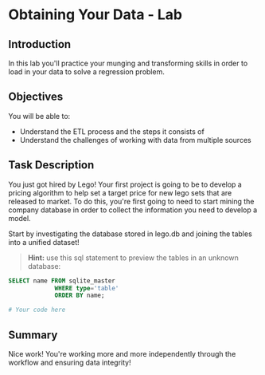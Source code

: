 
# Obtaining Your Data - Lab

## Introduction
In this lab you'll practice your munging and transforming skills in order to load in your data to solve a regression problem.

## Objectives
You will be able to:
* Understand the ETL process and the steps it consists of
* Understand the challenges of working with data from multiple sources 

## Task Description

You just got hired by Lego! Your first project is going to be to develop a pricing algorithm to help set a target price for new lego sets that are released to market. To do this, you're first going to need to start mining the company database in order to collect the information you need to develop a model.

Start by investigating the database stored in lego.db and joining the tables into a unified dataset!

> **Hint:** use this sql statement to preview the tables in an unknown database:
```sql
SELECT name FROM sqlite_master
             WHERE type='table'
             ORDER BY name;
```


```python
# Your code here
```

## Summary
Nice work! You're working more and more independently through the workflow and ensuring data integrity!

